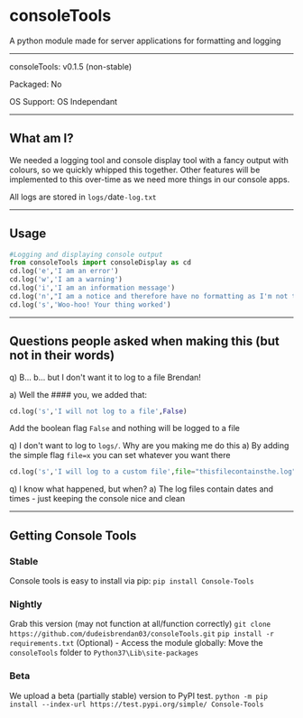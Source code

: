 # consoleTools
A python module made for server applications for formatting and logging
___________________
consoleTools: v0.1.5 (non-stable)

Packaged: No

OS Support: OS Independant

___________________
## What am I?
We needed a logging tool and console display tool with a fancy output with colours, so we quickly whipped this together.
Other features will be implemented to this over-time as we need more things in our console apps.

All logs are stored in `logs/`date`-log.txt`
___________________
## Usage
```python
#Logging and displaying console output
from consoleTools import consoleDisplay as cd
cd.log('e','I am an error')
cd.log('w','I am a warning')
cd.log('i','I am an information message')
cd.log('n',"I am a notice and therefore have no formatting as I'm not that important")
cd.log('s','Woo-hoo! Your thing worked')
```
___________________
## Questions people asked when making this (but not in their words)
q) B... b... but I don't want it to log to a file Brendan!

a) Well the #### you, we added that:
```python
cd.log('s','I will not log to a file',False)
```
Add the boolean flag `False` and nothing will be logged to a file

q) I don't want to log to `logs/`. Why are you making me do this
a) By adding the simple flag `file=x` you can set whatever you want there
```python
cd.log('s','I will log to a custom file',file="thisfilecontainsthe.log")
```

q) I know what happened, but when?
a) The log files contain dates and times - just keeping the console nice and clean
___________________
## Getting Console Tools

### Stable
Console tools is easy to install via pip:
`pip install Console-Tools`
### Nightly
Grab this version (may not function at all/function correctly)
`git clone https://github.com/dudeisbrendan03/consoleTools.git`
`pip install -r requirements.txt`
(Optional) - Access the module globally:
Move the `consoleTools` folder to `Python37\Lib\site-packages`

### Beta
We upload a beta (partially stable) version to PyPI test.
`python -m pip install --index-url https://test.pypi.org/simple/ Console-Tools`